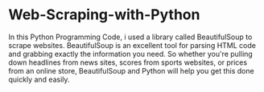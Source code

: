 # Web-Scraping-with-Python
In this Python Programming Code, i used a library called BeautifulSoup to scrape websites. BeautifulSoup is an excellent tool for parsing HTML code and grabbing exactly the information you need. So whether you're pulling down headlines from news sites, scores from sports websites, or prices from an online store, BeautifulSoup and Python will help you get this done quickly and easily.
